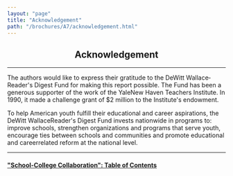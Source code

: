 ```yaml
---
layout: "page"
title: "Acknowledgement"
path: "/brochures/A7/acknowledgement.html"
---
```

<main>
<center>
<h2>Acknowledgement</h2></center>
<hr/>
The authors would like to express their gratitude to the DeWitt
Wallace­ Reader's Digest Fund for making this report possible. The
Fund has been a generous supporter of the work of the Yale­New Haven
Teachers Institute.  In 1990, it made a challenge grant of $2 million to
the Institute's endowment.
<p>
To help American youth fulfill their educational and career aspirations,
the DeWitt Wallace­Reader's Digest Fund invests nationwide in
programs to: improve schools, strengthen organizations and programs that
serve youth, encourage ties between schools and communities and promote
educational and career­related reform at the national level.
</p><hr/>
<h4><a href=".\">"School-College Collaboration": Table of Contents</a>
</h4>
</main>